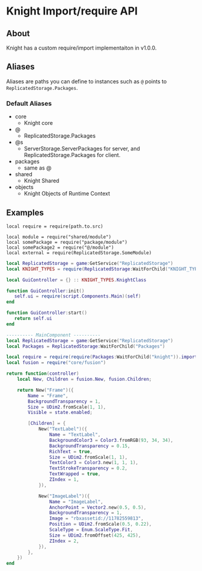 # Knight Import/require API

## About

Knight has a custom require/import implementaiton in v1.0.0.

## Aliases

Aliases are paths you can define to instances such as `@` points to `ReplicatedStorage.Packages`.

### Default Aliases

* core
  * Knight core
* @
  * ReplicatedStorage.Packages
* @s
  * ServerStorage.ServerPackages for server, and ReplicatedStorage.Packages for client.
* packages
  * same as @
* shared&#x20;
  * Knight Shared
* objects
  * Knight Objects of Runtime Context

## Examples

```etlua
local require = require(path.to.src)

local module = require("shared/module")
local somePackage = require("package/module")
local somePackage2 = require("@/module")
local external = require(ReplicatedStorage.SomeModule)
```

```lua
local ReplicatedStorage = game:GetService("ReplicatedStorage")
local KNIGHT_TYPES = require(ReplicatedStorage:WaitForChild("KNIGHT_TYPES"))

local GuiController = {} :: KNIGHT_TYPES.KnightClass

function GuiController:init()
   self.ui = require(script.Components.Main)(self)
end

function GuiController:start()
   return self.ui
end

---------- MainComponent ----------
local ReplicatedStorage = game:GetService("ReplicatedStorage")
local Packages = ReplicatedStorage:WaitForChild("Packages")

local require = require(require(Packages:WaitForChild("knight")).import)
local fusion = require("core/fusion")

return function(controller)
	local New, Children = fusion.New, fusion.Children;

	return New("Frame")({
		Name = "Frame",
		BackgroundTransparency = 1,
		Size = UDim2.fromScale(1, 1),
        Visible = state.enabled;

		[Children] = {
			New("TextLabel")({
				Name = "TextLabel",
				BackgroundColor3 = Color3.fromRGB(93, 34, 34),
				BackgroundTransparency = 0.15,
				RichText = true,
				Size = UDim2.fromScale(1, 1),
				TextColor3 = Color3.new(1, 1, 1),
				TextStrokeTransparency = 0.2,
				TextWrapped = true,
				ZIndex = 1,
			}),

			New("ImageLabel")({
				Name = "ImageLabel",
				AnchorPoint = Vector2.new(0.5, 0.5),
				BackgroundTransparency = 1,
				Image = "rbxassetid://11782559813",
				Position = UDim2.fromScale(0.5, 0.22),
				ScaleType = Enum.ScaleType.Fit,
				Size = UDim2.fromOffset(425, 425),
				ZIndex = 2,
			}),
		},
	})
end

```
